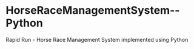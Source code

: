 # HorseRaceManagementSystem--Python
Rapid Run - Horse Race Management System implemented using Python
